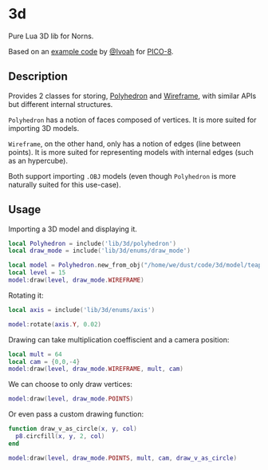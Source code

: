 # 3d

Pure Lua 3D lib for Norns.

Based on an [example code](https://gist.github.com/Ivoah/477775d13e142b2c89ba) by [@Ivoah](https://github.com/Ivoah) for [PICO-8](https://www.lexaloffle.com/pico-8.php).

## Description

Provides 2 classes for storing, [Polyhedron](./lib/3d/polyhedron.lua) and [Wireframe](./lib/3d/wireframe.lua), with similar APIs but different internal structures.

`Polyhedron` has a notion of faces composed of vertices. It is more suited for importing 3D models.

`Wireframe`, on the other hand, only has a notion of edges (line between points). It is more suited for representing models with internal edges (such as an hypercube).

Both support importing `.OBJ` models (even though `Polyhedron` is more naturally suited for this use-case).


## Usage

Importing a 3D model and displaying it.

```lua
local Polyhedron = include('lib/3d/polyhedron')
local draw_mode = include('lib/3d/enums/draw_mode')

local model = Polyhedron.new_from_obj("/home/we/dust/code/3d/model/teapot.obj")
local level = 15
model:draw(level, draw_mode.WIREFRAME)
```

Rotating it:

```lua
local axis = include('lib/3d/enums/axis')

model:rotate(axis.Y, 0.02)
```

Drawing can take multiplication coeffiscient and a camera position:

```lua
local mult = 64
local cam = {0,0,-4}
model:draw(level, draw_mode.WIREFRAME, mult, cam)
```

We can choose to only draw vertices:

```lua
model:draw(level, draw_mode.POINTS)
```

Or even pass a custom drawing function:

```lua
function draw_v_as_circle(x, y, col)
  p8.circfill(x, y, 2, col)
end

model:draw(level, draw_mode.POINTS, mult, cam, draw_v_as_circle)
```
